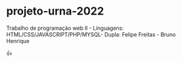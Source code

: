 # projeto-urna-2022
Trabalho de programação web II - Linguagens: HTML/CSS/JAVASCRIPT/PHP/MYSQL- Dupla: Felipe Freitas - Bruno Henrique

👍
